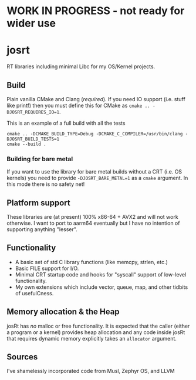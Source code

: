 # WORK IN PROGRESS - not ready for wider use

# josrt
RT libraries including minimal Libc for my OS/Kernel projects. 

## Build
Plain vanilla CMake and Clang (*required*).
If you need IO support (i.e. stuff like printf) then you must define this for CMake as `cmake .. -DJOSRT_REQUIRES_IO=1`. 

This is an example of a full build with all the tests
```
cmake .. -DCMAKE_BUILD_TYPE=Debug -DCMAKE_C_COMPILER=/usr/bin/clang -DJOSRT_BUILD_TESTS=1
cmake --build .
```

### Building for bare metal
If you want to use the library for bare metal builds without a CRT (i.e. OS kernels) you need to provide `-DJOSRT_BARE_METAL=1` as a `cmake` argument. In this mode there is no safety net!

## Platform support
These libraries are (at present) 100% x86-64 + AVX2 and will not work otherwise. 
I want to port to aarm64 eventually but I have no intention of supporting anything "lesser".

## Functionality
* A basic set of std C library functions (like memcpy, strlen, etc.) 
* Basic FILE support for I/O.
* Minimal CRT startup code and hooks for "syscall" support of low-level functionality.
* My own extensions which include vector, queue, map, and other tidbits of usefulCness.

## Memory allocation & the Heap
josRt has *no* malloc or free functionality.
It is expected that the caller (either a program or a kernel) provides heap allocation and any code inside josRt that requires dynamic memory explicitly takes an `allocator` argument. 

## Sources
I've shamelessly incorporated code from Musl, Zephyr OS, and LLVM 



